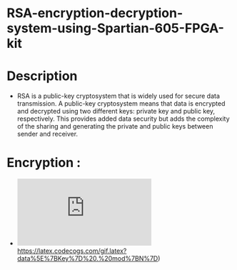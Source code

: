 # RSA-encryption-decryption-system-using-Spartian-605-FPGA-kit
# Description
- RSA is a public-key cryptosystem that is widely used for secure data transmission. A public-key 
cryptosystem means that data is encrypted and decrypted using two different keys: private key and 
public key, respectively. This provides added data security but adds the complexity of the sharing and 
generating the private and public keys between sender and receiver.

# Encryption :
- ![encrypto_data =](https://latex.codecogs.com/gif.latex?data%5E%7BKey%7D%20.%20mod%7BN%7D)https://latex.codecogs.com/gif.latex?data%5E%7BKey%7D%20.%20mod%7BN%7D)
